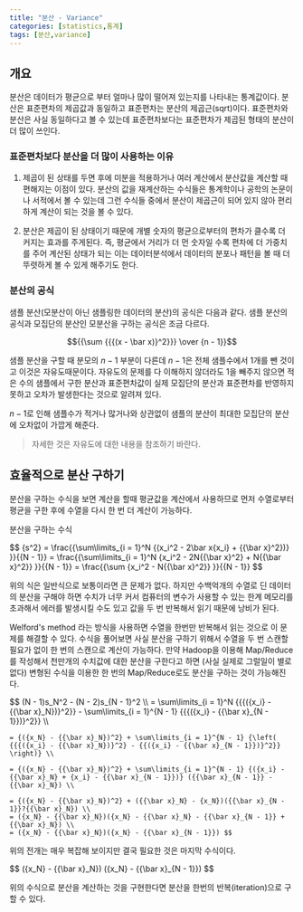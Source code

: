 ```yaml
---
title: "분산 - Variance"
categories: [statistics,통계]
tags: [분산,variance]
---
```


## 개요

분산은 데이터가 평균으로 부터 얼마나 많이 떨어져 있는지를 나타내는 통계값이다.  분산은 표준편차의 제곱값과 동일하고 표준편차는 분산의 제곱근(sqrt)이다.  표준편차와 분산은 사실 동일하다고 볼 수 있는데 표준편차보다는 표준편차가 제곱된 형태의 분산이 더 많이 쓰인다. 

### 표준편차보다 분산을 더 많이 사용하는 이유

1. 제곱이 된 상태를 두면 후에 미분을 적용하거나 여러 계산에서 분산값을 계산할 때 편해지는 이점이 있다. 분산의 값을 재계산하는 수식들은 통계학이나 공학의 논문이나 서적에서 볼 수 있는데 그런 수식들 중에서 분산이 제곱근이 되어 있지 않아 편리하게 계산이 되는 것을 볼 수 있다.

2. 분산은 제곱이 된 상태이기 때문에 개별 숫자의 평균으로부터의 편차가 클수록 더 커지는 효과를 주게된다. 즉, 평균에서 거리가 더 먼 숫자일 수록 편차에 더 가중치를 주어 계산된 상태가 되는 이는 데이터분석에서 데이터의 분포나 패턴을 볼 때 더 뚜렷하게 볼 수 있게 해주기도 한다.

### 분산의 공식

샘플 분산(모분산이 아닌 샘플링한 데이터의 분산)의 공식은 다음과 같다.  샘플 분산의 공식과 모집단의 분산인 모분산을 구하는 공식은 조금 다르다.

$${{\sum {{{(x - \bar x)}^2}}} \over {n - 1}}$$

샘플 분산을 구할 때 분모의 $n -1$ 부분이 다른데 $n - 1$은 전체 샘플수에서 1개를 뺀 것이고 이것은 자유도때문이다. 자유도의 문제를 다 이해하지 않더라도 1을 빼주지 않으면 적은 수의 샘플에서 구한 분산과 표준편차값이 실제 모집단의 분산과 표준편차를 반영하지 못하고 오차가 발생한다는 것으로 알려져 있다.

$n - 1$로 인해 샘플수가 적거나 많거나와 상관없이 샘플의 분산이 최대한 모집단의 분산에 오차없이 가깝게 해준다.

> 자세한 것은 자유도에 대한 내용을 참조하기 바란다.

## 효율적으로 분산 구하기

분산을 구하는 수식을 보면 계산을 할때 평균값을 계산에서 사용하므로 먼저 수열로부터 평균을 구한 후에 수열을 다시 한 번 더 계산이 가능하다.

분산을 구하는 수식

<div>
    $$
    {s^2} = \frac{{\sum\limits_{i = 1}^N {(x_i^2 - 2\bar x{x_i} + {{\bar x}^2})} }}{{N - 1}} = \frac{{\sum\limits_{i = 1}^N {x_i^2 - 2N{{\bar x}^2} + N{{\bar x}^2}} }}{{N - 1}} = \frac{{\sum {x_i^2 - N{{\bar x}^2}} }}{{N - 1}}
    $$
</div>

위의 식은 일반식으로 보통이라면 큰 문제가 없다. 하지만 수백억개의 수열로 딘 데이터의 분산을 구해야 하면 수치가 너무 커서 컴퓨터의 변수가 사용할 수 있는 한계 메모리를 초과해서 에러를 발생시킬 수도 있고 값을 두 번 반복해서 읽기 때문에 낭비가 된다.

Welford's method 라는 방식을 사용하면 수열을 한번만 반복해서 읽는 것으로 이 문제를 해결할 수 있다. 수식을 풀어보면 사실 분산을 구하기 위해서 수열을 두 번 스캔할 필요가 없이 한 번의 스캔으로 계산이 가능하다. 만약 Hadoop을 이용해 Map/Reduce를 작성해서 천만개의 수치값에 대한 분산을 구한다고 하면 (사실 실제로 그럴일이 별로 없다) 변형된 수식을 이용한 한 번의 Map/Reduce로도 분산을 구하는 것이 가능해진다.

<div>
    $$ (N - 1)s_N^2 - (N - 2)s_{N - 1}^2 \\
    = \sum\limits_{i = 1}^N {{{({x_i} - {{\bar x}_N})}^2}}  - \sum\limits_{i = 1}^{N - 1} {{{({x_i} - {{\bar x}_{N - 1}})}^2}} \\

    = {({x_N} - {{\bar x}_N})^2} + \sum\limits_{i = 1}^{N - 1} {\left( {{{({x_i} - {{\bar x}_N})}^2} - {{({x_i} - {{\bar x}_{N - 1}})}^2}} \right)} \\

    = {({x_N} - {{\bar x}_N})^2} + \sum\limits_{i = 1}^{N - 1} {({x_i} - {{\bar x}_N} + {x_i} - {{\bar x}_{N - 1}})} ({{\bar x}_{N - 1}} - {{\bar x}_N}) \\

    = {({x_N} - {{\bar x}_N})^2} + ({{\bar x}_N} - {x_N})({{\bar x}_{N - 1}}?{{\bar x}_N}) \\
    = ({x_N} - {{\bar x}_N})({x_N} - {{\bar x}_N} - {{\bar x}_{N - 1}} + {{\bar x}_N}) \\
    = ({x_N} - {{\bar x}_N})({x_N} - {{\bar x}_{N - 1}}) $$
</div>

위의 전개는 매우 복잡해 보이지만 결국 필요한 것은 마지막 수식이다.

<div>$$
({x_N} - {{\bar x}_N}) ({x_N} - {{\bar x}_{N - 1}}) 
$$</div>

위의 수식으로 분산을 계산하는 것을 구현한다면 분산을 한번의 반복(iteration)으로 구할 수 있다.
